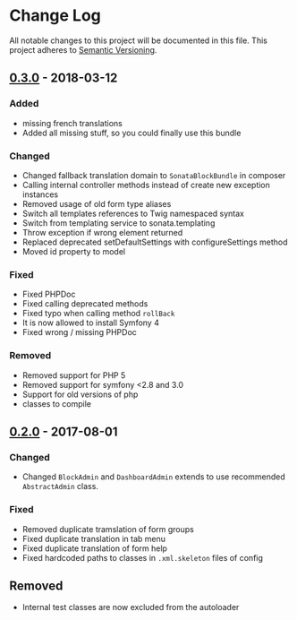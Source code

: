 # Change Log
All notable changes to this project will be documented in this file.
This project adheres to [Semantic Versioning](http://semver.org/).

## [0.3.0](https://github.com/sonata-project/SonataMediaBundle/compare/0.2.0...0.3.0) - 2018-03-12
### Added
- missing french translations
- Added all missing stuff, so you could finally use this bundle

### Changed
- Changed fallback translation domain to `SonataBlockBundle` in composer
- Calling internal controller methods instead of create new exception instances
- Removed usage of old form type aliases
- Switch all templates references to Twig namespaced syntax
- Switch from templating service to sonata.templating
- Throw exception if wrong element returned
- Replaced deprecated setDefaultSettings with configureSettings method
- Moved id property to model

### Fixed
- Fixed PHPDoc
- Fixed calling deprecated methods
- Fixed typo when calling method `rollBack`
- It is now allowed to install Symfony 4
- Fixed wrong / missing PHPDoc

### Removed
- Removed support for PHP 5
- Removed support for symfony <2.8 and 3.0
- Support for old versions of php
- classes to compile

## [0.2.0](https://github.com/sonata-project/SonataMediaBundle/compare/0.1.0...0.2.0) - 2017-08-01
### Changed
- Changed `BlockAdmin` and `DashboardAdmin` extends to use recommended `AbstractAdmin` class.

### Fixed
- Removed duplicate tramslation of form groups
- Fixed duplicate translation in tab menu
- Fixed duplicate translation of form help
- Fixed hardcoded paths to classes in `.xml.skeleton` files of config

## Removed
- Internal test classes are now excluded from the autoloader

